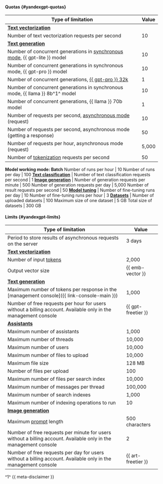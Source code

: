 #### Quotas {#yandexgpt-quotas}

Type of limitation | Value
----- | -----
**[Text vectorization](../foundation-models/concepts/embeddings.md)** |
Number of text vectorization requests per second | 10
**[Text generation](../foundation-models/concepts/generation/index.md)** |
Number of concurrent generations in [synchronous mode](../foundation-models/concepts/index.md#working-mode), {{ gpt-lite }} model | 10
Number of concurrent generations in synchronous mode, {{ gpt-pro }} model | 10
Number of concurrent generations, [{{ gpt-pro }} 32k](../foundation-models/concepts/generation/models.md#generation) | 1
Number of concurrent generations in synchronous mode, {{ llama }} 8b^1^ model | 10
Number of concurrent generations, {{ llama }} 70b model | 1
Number of requests per second, [asynchronous mode](../foundation-models/concepts/index.md#working-mode) (request) | 10
Number of requests per second, asynchronous mode (getting a response) | 50
Number of requests per hour, asynchronous mode (request) | 5,000
Number of [tokenization](../foundation-models/text-generation/api-ref/grpc/Tokenizer/index.md) requests per second | 50
**Model working mode: Batch**
Number of runs per hour | 10
Number of runs per day | 100
**[Text classification](../foundation-models/concepts/classifier/index.md)** |
Number of text classification requests per second | 1
**[Image generation](../foundation-models/concepts/generation/index.md)** |
Number of generation requests per minute | 500
Number of generation requests per day | 5,000
Number of result requests per second | 50
**[Model tuning](../foundation-models/concepts/tuning/index.md)** |
Number of fine-tuning runs per day | 10
Number of fine-tuning runs per hour | 3
**[Datasets](../foundation-models/concepts/resources/dataset.md)** |
Number of uploaded datasets | 100 
Maximum size of one dataset | 5 GB
Total size of datasets | 300 GB

#### Limits {#yandexgpt-limits}

Type of limitation | Value
----- | -----
Period to store results of asynchronous requests on the server | 3 days
**[Text vectorization](../foundation-models/concepts/embeddings.md)** |
Number of input [tokens](../foundation-models/concepts/generation/tokens.md) | 2,000
Output vector size | {{ emb-vector }}
**[Text generation](../foundation-models/concepts/generation/index.md)** |
Maximum number of tokens per response in the [management console]({{ link-console-main }}) | 1,000
Number of free requests per hour for users without a billing account. Available only in the management console | {{ gpt-freetier }}
**[Assistants](../foundation-models/concepts/assistant/index.md)**|
Maximum number of assistants | 1,000
Maximum number of threads | 10,000
Maximum number of users | 10,000
Maximum number of files to upload | 10,000
Maximum file size | 128 MB
Number of files per upload | 100
Maximum number of files per search index | 10,000
Maximum number of messages per thread | 100,000
Maximum number of search indexes | 1,000
Maximum number of indexing operations to run | 10
**[Image generation](../foundation-models/concepts/generation/index.md)** |
Maximum [prompt](../foundation-models/concepts/index.md#prompt) length | 500 characters
Number of free requests per minute for users without a billing account. Available only in the management console | 2
Number of free requests per day for users without a billing account. Available only in the management console | {{ art-freetier }}


^1^ {{ meta-disclaimer }}